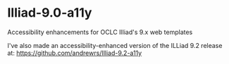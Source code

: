 # Illiad-9.0-a11y
Accessibility enhancements for OCLC Illiad's 9.x web templates 

I've also made an accessibility-enhanced version of the ILLiad 9.2 release at:
https://github.com/andrewrs/Illiad-9.2-a11y
